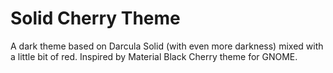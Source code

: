 # Solid Cherry Theme

A dark theme based on Darcula Solid (with even more darkness) mixed with a little bit of red.
Inspired by Material Black Cherry theme for GNOME.